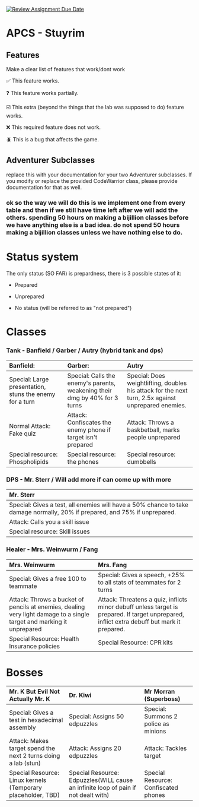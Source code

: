 [![Review Assignment Due Date](https://classroom.github.com/assets/deadline-readme-button-22041afd0340ce965d47ae6ef1cefeee28c7c493a6346c4f15d667ab976d596c.svg)](https://classroom.github.com/a/KprAwj1n)
# APCS - Stuyrim

## Features

Make a clear list of features that work/dont work

:white_check_mark: This feature works.

:question: This feature works partially.

:ballot_box_with_check: This extra (beyond the things that the lab was supposed to do) feature works.

:x: This required feature does not work.

:beetle: This is a bug that affects the game.


## Adventurer Subclasses

replace this with your documentation for your two Adventurer subclasses. If you modify or replace the provided CodeWarrior class, please provide documentation for that as well.

### ok so the way we will do this is we implement one from every table and then if we still have time left after we will add the others. spending 50 hours on making a bijillion classes before we have anything else is a bad idea. do not spend 50 hours making a bijillion classes unless we have nothing else to do.

# Status system

The only status (SO FAR) is prepardness, there is 3 possible states of it:

- Prepared

- Unprepared

- No status (will be referred to as "not prepared")

# Classes

 ### Tank - Banfield / Garber / Autry (hybrid tank and dps)              

| Banfield:                                               | Garber:                                                                    | Autry                                                                                               |
|:--------------------------------------------------------|:---------------------------------------------------------------------------|:----------------------------------------------------------------------------------------------------|
| Special: Large presentation, stuns the enemy for a turn | Special: Calls the enemy's parents, weakening their dmg by 40% for 3 turns | Special: Does weightlifting, doubles his attack for the next turn, 2.5x against unprepared enemies. |
| Normal Attack: Fake quiz                                | Attack: Confiscates the enemy phone if target isn't prepared               | Attack: Throws a baskbetball, marks people unprepared                                               |
| Special resource: Phospholipids                         | Special resource: the phones                                               | Special resource: dumbbells                                                                         |


  
  
  
  
  


  
### DPS - Mr. Sterr / Will add more if can come up with more
| Mr. Sterr                                                                                                                  |
|:---------------------------------------------------------------------------------------------------------------------------|
| Special: Gives a test, all enemies will have a 50% chance to take damage normally, 20% if prepared, and 75% if unprepared. |
| Attack: Calls you a skill issue                                                                                            |
| Special resource: Skill issues                                                                                             |


  
  
  
  
  


  
### Healer - Mrs. Weinwurm / Fang

| Mrs. Weinwurm                                                                                                         | Mrs. Fang                                                                                                                                   |
|:----------------------------------------------------------------------------------------------------------------------|:--------------------------------------------------------------------------------------------------------------------------------------------|
| Special: Gives a free 100 to teammate                                                                                 | Special: Gives a speech, +25% to all stats of teammates for 2 turns                                                                         |
| Attack: Throws a bucket of pencils at enemies, dealing very light damage to a single target and marking it unprepared | Attack: Threatens a quiz, inflicts minor debuff unless target is prepared. If target unprepared, inflict extra debuff but mark it prepared. |
| Special Resource: Health Insurance policies                                                                           | Special Resource: CPR kits                                                                                                                  |

  
  
  
  
  


  
# Bosses


| Mr. K But Evil Not Actually Mr. K                              | Dr. Kiwi                                                                           | Mr Morran (Superboss)                |
|:---------------------------------------------------------------|:-----------------------------------------------------------------------------------|:-------------------------------------|
| Special: Gives a test in hexadecimal assembly                  | Special: Assigns 50 edpuzzles                                                      | Special: Summons 2 police as minions |
| Attack: Makes target spend the next 2 turns doing a lab (stun) | Attack: Assigns 20 edpuzzles                                                       | Attack: Tackles target               |
| Special Resource: Linux kernels (Temporary placeholder, TBD)   | Special Resource: Edpuzzles(WILL cause an infinite loop of pain if not dealt with) | Special Resource: Confiscated phones |

  
  
  
  


